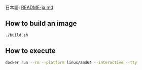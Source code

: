 日本語: [README-ja.md](README-ja.md)

## How to build an image

```bash
./build.sh
```
## How to execute

```bash
docker run --rm --platform linux/amd64 --interactive --tty
```
